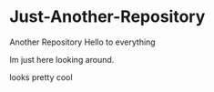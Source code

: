 # Just-Another-Repository
Another Repository 
Hello to everything


Im just here looking around. 

looks pretty cool
